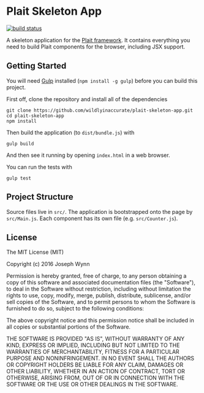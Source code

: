# Plait Skeleton App

[![build status](https://img.shields.io/travis/wildlyinaccurate/plait-skeleton-app/master.svg?style=flat-square)](https://travis-ci.org/wildlyinaccurate/plait-skeleton-app)

A skeleton application for the [Plait framework](https://github.com/wildlyinaccurate/plait). It contains everything you need to build Plait components for the browser, including JSX support.

## Getting Started

You will need [Gulp](http://gulpjs.com/) installed (`npm install -g gulp`) before you can build this project.

First off, clone the repository and install all of the dependencies

```
git clone https://github.com/wildlyinaccurate/plait-skeleton-app.git
cd plait-skeleton-app
npm install
```

Then build the application (to `dist/bundle.js`) with

```
gulp build
```

And then see it running by opening `index.html` in a web browser.

You can run the tests with

```
gulp test
```

## Project Structure

Source files live in `src/`. The application is bootstrapped onto the page by `src/Main.js`. Each component has its own file (e.g. `src/Counter.js`).

## License

The MIT License (MIT)

Copyright (c) 2016 Joseph Wynn

Permission is hereby granted, free of charge, to any person obtaining a copy
of this software and associated documentation files (the "Software"), to deal
in the Software without restriction, including without limitation the rights
to use, copy, modify, merge, publish, distribute, sublicense, and/or sell
copies of the Software, and to permit persons to whom the Software is
furnished to do so, subject to the following conditions:

The above copyright notice and this permission notice shall be included in all
copies or substantial portions of the Software.

THE SOFTWARE IS PROVIDED "AS IS", WITHOUT WARRANTY OF ANY KIND, EXPRESS OR
IMPLIED, INCLUDING BUT NOT LIMITED TO THE WARRANTIES OF MERCHANTABILITY,
FITNESS FOR A PARTICULAR PURPOSE AND NONINFRINGEMENT. IN NO EVENT SHALL THE
AUTHORS OR COPYRIGHT HOLDERS BE LIABLE FOR ANY CLAIM, DAMAGES OR OTHER
LIABILITY, WHETHER IN AN ACTION OF CONTRACT, TORT OR OTHERWISE, ARISING FROM,
OUT OF OR IN CONNECTION WITH THE SOFTWARE OR THE USE OR OTHER DEALINGS IN THE
SOFTWARE.
